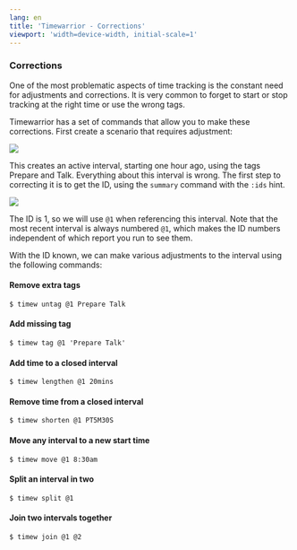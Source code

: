 ```yaml
---
lang: en
title: 'Timewarrior - Corrections'
viewport: 'width=device-width, initial-scale=1'
---
```


### Corrections

One of the most problematic aspects of time tracking is the constant need for adjustments and corrections.
It is very common to forget to start or stop tracking at the right time or use the wrong tags.

Timewarrior has a set of commands that allow you to make these corrections.
First create a scenario that requires adjustment:

![](/images/correction1.png)

This creates an active interval, starting one hour ago, using the tags Prepare and Talk.
Everything about this interval is wrong.
The first step to correcting it is to get the ID, using the `summary` command with the `:ids` hint.

![](/images/correction2.png)

The ID is 1, so we will use `@1` when referencing this interval.
Note that the most recent interval is always numbered `@1`, which makes the ID numbers independent of which report you run to see them.

With the ID known, we can make various adjustments to the interval using the following commands:

#### Remove extra tags

    $ timew untag @1 Prepare Talk

#### Add missing tag

    $ timew tag @1 'Prepare Talk'

#### Add time to a closed interval

    $ timew lengthen @1 20mins

#### Remove time from a closed interval

    $ timew shorten @1 PT5M30S

#### Move any interval to a new start time

    $ timew move @1 8:30am

#### Split an interval in two

    $ timew split @1

#### Join two intervals together

    $ timew join @1 @2
